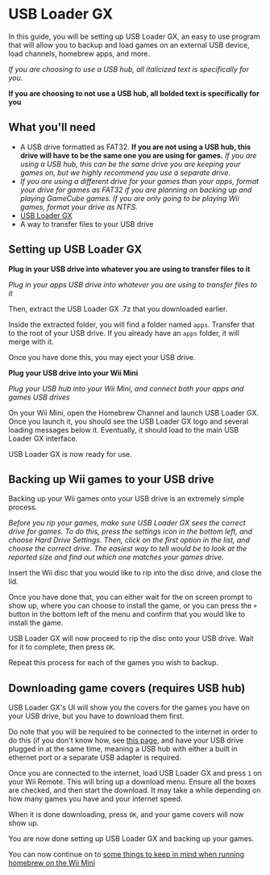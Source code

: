 # USB Loader GX
In this guide, you will be setting up USB Loader GX, an easy to use program that will allow you to backup and load games on an external USB device, load channels, homebrew apps, and more.

*If you are choosing to use a USB hub, all italicized text is specifically for you.*

**If you are choosing to not use a USB hub, all bolded text is specifically for you**
## What you'll need
- A USB drive formatted as FAT32. **If you are not using a USB hub, this drive will have to be the same one you are using for games.** *If you are using a USB hub, this can be the same drive you are keeping your games on, but we highly recommend you use a separate drive.*
- *If you are using a different drive for your games than your apps, format your drive for games as FAT32 if you are planning on backing up and playing GameCube games. If you are only going to be playing Wii games, format your drive as NTFS.*
- [USB Loader GX](https://sourceforge.net/projects/usbloadergx/files/Releases/New%20revisions%20%283.0%2B%29/USBLoaderGX%20r1271.7z/download)
- A way to transfer files to your USB drive

## Setting up USB Loader GX
**Plug in your USB drive into whatever you are using to transfer files to it**

*Plug in your apps USB drive into whatever you are using to transfer files to it*

Then, extract the USB Loader GX .7z that you downloaded earlier.

Inside the extracted folder, you will find a folder named ``apps``. Transfer that to the root of your USB drive. If you already have an ``apps`` folder, it will merge with it.

Once you have done this, you may eject your USB drive.

**Plug your USB drive into your Wii Mini**

*Plug your USB hub into your Wii Mini, and connect both your apps and games USB drives*

On your Wii Mini, open the Homebrew Channel and launch USB Loader GX. Once you launch it, you should see the USB Loader GX logo and several loading messages below it. Eventually, it should load to the main USB Loader GX interface.

USB Loader GX is now ready for use.

## Backing up Wii games to your USB drive
Backing up your Wii games onto your USB drive is an extremely simple process.

*Before you rip your games, make sure USB Loader GX sees the correct drive for games. To do this, press the settings icon in the bottom left, and choose Hard Drive Settings. Then, click on the first option in the list, and choose the correct drive. The easiest way to tell would be to look at the reported size and find out which one matches your games drive.*

Insert the Wii disc that you would like to rip into the disc drive, and close the lid.

Once you have done that, you can either wait for the on screen prompt to show up, where you can choose to install the game, or you can press the ``+`` button in the bottom left of the menu and confirm that you would like to install the game.

USB Loader GX will now proceed to rip the disc onto your USB drive. Wait for it to complete, then press ``OK``.

Repeat this process for each of the games you wish to backup.

## Downloading game covers (requires USB hub)
USB Loader GX's UI will show you the covers for the games you have on your USB drive, but you have to download them first.

Do note that you will be required to be connected to the internet in order to do this (if you don't know how, see [this page](/wiiminiethernet), and have your USB drive plugged in at the same time, meaning a USB hub with either a built in ethernet port or a separate USB adapter is required.

Once you are connected to the internet, load USB Loader GX and press ``1`` on your Wii Remote. This will bring up a download menu. Ensure all the boxes are checked, and then start the download. It may take a while depending on how many games you have and your internet speed.

When it is done downloading, press ``OK``, and your game covers will now show up.


You are now done setting up USB Loader GX and backing up your games.

You can now continue on to [some things to keep in mind when running homebrew on the Wii Mini](/wiiminitips)